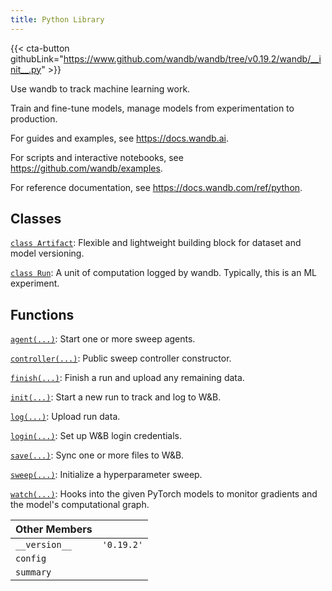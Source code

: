 ```yaml
---
title: Python Library
---
```

<!-- Insert buttons and diff -->


{{< cta-button githubLink="https://www.github.com/wandb/wandb/tree/v0.19.2/wandb/__init__.py" >}}

Use wandb to track machine learning work.

Train and fine-tune models, manage models from experimentation to production.

For guides and examples, see https://docs.wandb.ai.

For scripts and interactive notebooks, see https://github.com/wandb/examples.

For reference documentation, see https://docs.wandb.com/ref/python.

## Classes

[`class Artifact`](./artifact/): Flexible and lightweight building block for dataset and model versioning.

[`class Run`](./run/): A unit of computation logged by wandb. Typically, this is an ML experiment.

## Functions

[`agent(...)`](./agent/): Start one or more sweep agents.

[`controller(...)`](./controller/): Public sweep controller constructor.

[`finish(...)`](./finish/): Finish a run and upload any remaining data.

[`init(...)`](./init/): Start a new run to track and log to W&B.

[`log(...)`](./log/): Upload run data.

[`login(...)`](./login/): Set up W&B login credentials.

[`save(...)`](./save/): Sync one or more files to W&B.

[`sweep(...)`](./sweep/): Initialize a hyperparameter sweep.

[`watch(...)`](./watch/): Hooks into the given PyTorch models to monitor gradients and the model's computational graph.

| Other Members |  |
| :--- | :--- |
|  `__version__`<a id="__version__"></a> |  `'0.19.2'` |
|  `config`<a id="config"></a> |   |
|  `summary`<a id="summary"></a> |   |

